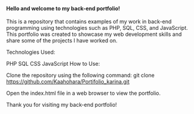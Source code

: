 <h4>Hello and welcome to my back-end portfolio!</h4>

This is a repository that contains examples of my work in back-end programming using technologies such as PHP, SQL, CSS, and JavaScript. This portfolio was created to showcase my web development skills and share some of the projects I have worked on.

Technologies Used:

PHP
SQL
CSS
JavaScript
How to Use:

Clone the repository using the following command:
git clone https://github.com/Kaahohara/Portifolio_karina.git

Open the index.html file in a web browser to view the portfolio.

Thank you for visiting my back-end portfolio!



